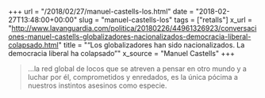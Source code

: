 +++
url = "/2018/02/27/manuel-castells-los.html"
date = "2018-02-27T13:48:00+00:00"
slug = "manuel-castells-los"
tags = ["retalls"]
x_url = "http://www.lavanguardia.com/politica/20180226/44961326923/conversaciones-manuel-castells-globalizadores-nacionalizados-democracia-liberal-colapsado.html"
title = "“Los globalizadores han sido nacionalizados. La democracia liberal ha colapsado”"
x_source = "Manuel Castells"
+++


> …la red global de locos que se atreven a pensar en otro mundo y a luchar por él, comprometidos y enredados, es la única pócima a nuestros instintos asesinos como especie.
